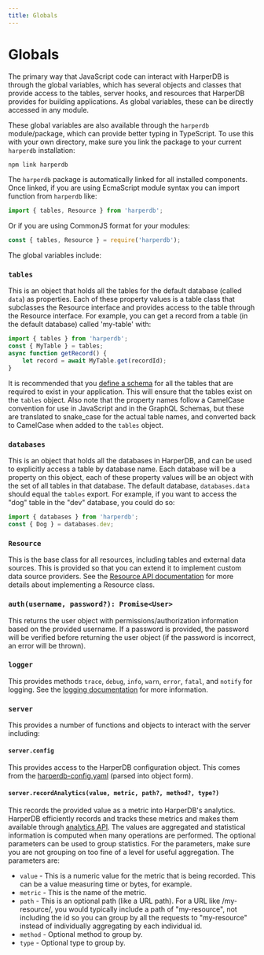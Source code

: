 ```yaml
---
title: Globals
---
```


# Globals

The primary way that JavaScript code can interact with HarperDB is through the global variables, which has several objects and classes that provide access to the tables, server hooks, and resources that HarperDB provides for building applications. As global variables, these can be directly accessed in any module.

These global variables are also available through the `harperdb` module/package, which can provide better typing in TypeScript. To use this with your own directory, make sure you link the package to your current `harperdb` installation:

```bash
npm link harperdb
```

The `harperdb` package is automatically linked for all installed components. Once linked, if you are using EcmaScript module syntax you can import function from `harperdb` like:

```javascript
import { tables, Resource } from 'harperdb';
```

Or if you are using CommonJS format for your modules:

```javascript
const { tables, Resource } = require('harperdb');
```

The global variables include:

### `tables`

This is an object that holds all the tables for the default database (called `data`) as properties. Each of these property values is a table class that subclasses the Resource interface and provides access to the table through the Resource interface. For example, you can get a record from a table (in the default database) called 'my-table' with:

```javascript
import { tables } from 'harperdb';
const { MyTable } = tables;
async function getRecord() {
	let record = await MyTable.get(recordId);
}
```

It is recommended that you [define a schema](../../getting-started/) for all the tables that are required to exist in your application. This will ensure that the tables exist on the `tables` object. Also note that the property names follow a CamelCase convention for use in JavaScript and in the GraphQL Schemas, but these are translated to snake_case for the actual table names, and converted back to CamelCase when added to the `tables` object.

### `databases`

This is an object that holds all the databases in HarperDB, and can be used to explicitly access a table by database name. Each database will be a property on this object, each of these property values will be an object with the set of all tables in that database. The default database, `databases.data` should equal the `tables` export. For example, if you want to access the "dog" table in the "dev" database, you could do so:

```javascript
import { databases } from 'harperdb';
const { Dog } = databases.dev;
```

### `Resource`

This is the base class for all resources, including tables and external data sources. This is provided so that you can extend it to implement custom data source providers. See the [Resource API documentation](resource) for more details about implementing a Resource class.

### `auth(username, password?): Promise<User>`

This returns the user object with permissions/authorization information based on the provided username. If a password is provided, the password will be verified before returning the user object (if the password is incorrect, an error will be thrown).

### `logger`

This provides methods `trace`, `debug`, `info`, `warn`, `error`, `fatal`, and `notify` for logging. See the [logging documentation](../../administration/logging/standard-logging) for more information.

### `server`

This provides a number of functions and objects to interact with the server including:

#### `server.config`

This provides access to the HarperDB configuration object. This comes from the [harperdb-config.yaml](../../deployments/configuration) (parsed into object form).

#### `server.recordAnalytics(value, metric, path?, method?, type?)`

This records the provided value as a metric into HarperDB's analytics. HarperDB efficiently records and tracks these metrics and makes them available through [analytics API](./analytics). The values are aggregated and statistical information is computed when many operations are performed. The optional parameters can be used to group statistics. For the parameters, make sure you are not grouping on too fine of a level for useful aggregation. The parameters are:

- `value` - This is a numeric value for the metric that is being recorded. This can be a value measuring time or bytes, for example.
- `metric` - This is the name of the metric.
- `path` - This is an optional path (like a URL path). For a URL like /my-resource/, you would typically include a path of "my-resource", not including the id so you can group by all the requests to "my-resource" instead of individually aggregating by each individual id.
- `method` - Optional method to group by.
- `type` - Optional type to group by.

